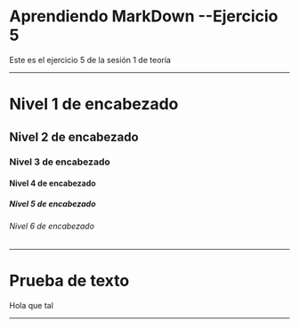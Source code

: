 # Aprendiendo MarkDown --Ejercicio 5
Este es el ejercicio 5 de la sesión 1 de teoría 
***
# Nivel 1 de encabezado
## Nivel 2 de encabezado
### Nivel 3 de encabezado
#### Nivel 4 de encabezado
##### Nivel 5 de encabezado
###### Nivel 6 de encabezado
***
# Prueba de texto 
Hola que tal 
***